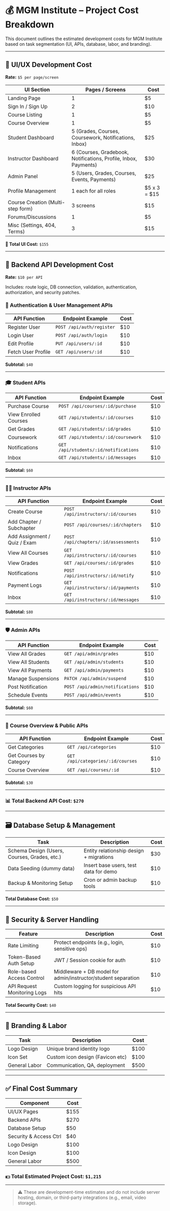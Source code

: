 # 💰 MGM Institute – Project Cost Breakdown

This document outlines the estimated development costs for MGM Institute based on task segmentation (UI, APIs, database, labor, and branding).

---

## 📱 UI/UX Development Cost

**Rate:** `$5 per page/screen`

| UI Section         | Pages / Screens | Cost  |
|--------------------|------------------|-------|
| Landing Page       | 1                | $5    |
| Sign In / Sign Up  | 2                | $10   |
| Course Listing     | 1                | $5    |
| Course Overview    | 1                | $5    |
| Student Dashboard  | 5 (Grades, Courses, Coursework, Notifications, Inbox) | $25 |
| Instructor Dashboard | 6 (Courses, Gradebook, Notifications, Profile, Inbox, Payments) | $30 |
| Admin Panel        | 5 (Users, Grades, Courses, Events, Payments) | $25   |
| Profile Management | 1 each for all roles | $5 x 3 = $15 |
| Course Creation (Multi-step form) | 3 screens | $15 |
| Forums/Discussions | 1                | $5    |
| Misc (Settings, 404, Terms) | 3     | $15   |

**🎯 Total UI Cost:** `$155`

---

## 🔗 Backend API Development Cost

**Rate:** `$10 per API`

Includes: route logic, DB connection, validation, authentication, authorization, and security patches.

### 🔐 Authentication & User Management APIs

| API Function        | Endpoint Example            | Cost |
|---------------------|-----------------------------|------|
| Register User       | `POST /api/auth/register`   | $10  |
| Login User          | `POST /api/auth/login`      | $10  |
| Edit Profile        | `PUT /api/users/:id`        | $10  |
| Fetch User Profile  | `GET /api/users/:id`        | $10  |

**Subtotal:** `$40`

---

### 🎓 Student APIs

| API Function                      | Endpoint Example                  | Cost |
|-----------------------------------|-----------------------------------|------|
| Purchase Course                   | `POST /api/courses/:id/purchase`  | $10  |
| View Enrolled Courses             | `GET /api/students/:id/courses`   | $10  |
| Get Grades                        | `GET /api/students/:id/grades`    | $10  |
| Coursework                        | `GET /api/students/:id/coursework`| $10  |
| Notifications                    | `GET /api/students/:id/notifications` | $10  |
| Inbox                            | `GET /api/students/:id/messages`  | $10  |

**Subtotal:** `$60`

---

### 👨‍🏫 Instructor APIs

| API Function                     | Endpoint Example                    | Cost |
|----------------------------------|-------------------------------------|------|
| Create Course                    | `POST /api/instructors/:id/courses` | $10  |
| Add Chapter / Subchapter        | `POST /api/courses/:id/chapters`    | $10  |
| Add Assignment / Quiz / Exam    | `POST /api/chapters/:id/assessments`| $10  |
| View All Courses                | `GET /api/instructors/:id/courses`  | $10  |
| View Grades                     | `GET /api/courses/:id/grades`       | $10  |
| Notifications                   | `POST /api/instructors/:id/notify`  | $10  |
| Payment Logs                    | `GET /api/instructors/:id/payments` | $10  |
| Inbox                           | `GET /api/instructors/:id/messages` | $10  |

**Subtotal:** `$80`

---

### 🛡 Admin APIs

| API Function                   | Endpoint Example                     | Cost |
|--------------------------------|--------------------------------------|------|
| View All Grades                | `GET /api/admin/grades`              | $10  |
| View All Students              | `GET /api/admin/students`            | $10  |
| View All Payments              | `GET /api/admin/payments`            | $10  |
| Manage Suspensions             | `PATCH /api/admin/suspend`           | $10  |
| Post Notification              | `POST /api/admin/notifications`      | $10  |
| Schedule Events                | `POST /api/admin/events`             | $10  |

**Subtotal:** `$60`

---

### 📂 Course Overview & Public APIs

| API Function                   | Endpoint Example                    | Cost |
|--------------------------------|-------------------------------------|------|
| Get Categories                 | `GET /api/categories`               | $10  |
| Get Courses by Category        | `GET /api/categories/:id/courses`   | $10  |
| Course Overview                | `GET /api/courses/:id`              | $10  |

**Subtotal:** `$30`

---

### 📊 Total Backend API Cost: **`$270`**

---

## 🗃 Database Setup & Management

| Task                          | Description                                               | Cost |
|-------------------------------|-----------------------------------------------------------|------|
| Schema Design (Users, Courses, Grades, etc.) | Entity relationship design + migrations | $30  |
| Data Seeding (dummy data)     | Insert base users, test data for demo                    | $10  |
| Backup & Monitoring Setup     | Cron or admin backup tools                               | $10  |

**Total Database Cost:** `$50`

---

## 🔐 Security & Server Handling

| Feature                      | Description                                                   | Cost |
|-----------------------------|---------------------------------------------------------------|------|
| Rate Limiting               | Protect endpoints (e.g., login, sensitive ops)                | $10  |
| Token-Based Auth Setup      | JWT / Session cookie for auth                                 | $10  |
| Role-based Access Control   | Middleware + DB model for admin/instructor/student separation | $10  |
| API Request Monitoring Logs | Custom logging for suspicious API hits                        | $10  |

**Total Security Cost:** `$40`

---

## 🎨 Branding & Labor

| Task            | Description                     | Cost  |
|-----------------|----------------------------------|-------|
| Logo Design     | Unique brand identity logo       | $100  |
| Icon Set        | Custom icon design (Favicon etc) | $100  |
| General Labor   | Communication, QA, deployment    | $500  |

---

## ✅ Final Cost Summary

| Component              | Cost  |
|------------------------|-------|
| UI/UX Pages            | $155  |
| Backend APIs           | $270  |
| Database Setup         | $50   |
| Security & Access Ctrl | $40   |
| Logo Design            | $100  |
| Icon Design            | $100  |
| General Labor          | $500  |

### 💵 **Total Estimated Project Cost: `$1,215`**

---

> ⚠️ These are development-time estimates and do not include server hosting, domain, or third-party integrations (e.g., email, video storage).
